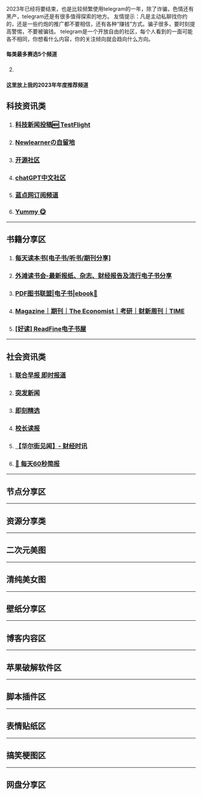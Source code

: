 2023年已经将要结束，也是比较频繁使用telegram的一年，除了诈骗，色情还有黑产，telegram还是有很多值得探索的地方。
友情提示：凡是主动私聊找你约的，还是一些约炮的推广都不要相信，还有各种“赚钱”方式。骗子很多，要时刻提高警惕，不要被骗钱。
telegram是一个开放自由的社区，每个人看到的一面可能各不相同，你想看什么内容，你的关注倾向就会趋向什么方向。  
#### 每类最多赛选5个频道

2. ### []()


**这里放上我的2023年年度推荐频道**  
## 科技资讯类 
1.  ### [科技新闻投稿🆕 TestFlight](https://t.me/TestFlightCN)
2. ### [Newlearnerの自留地](https://t.me/NewlearnerChannel)
3. ### [开源社区](https://t.me/opencfdchannel)
4. ### [chatGPT中文社区](https://t.me/LptTech)
5. ### [蓝点网订阅频道](https://t.me/landiansub)
6. ### [Yummy 😋](https://t.me/GodlyNews1)
****
## 书籍分享区  
1. ### [每天读本书[电子书/听书/期刊分享]](https://t.me/sharebooks4you)
2. ### [外滩读书会-最新报纸、杂志、财经报告及流行电子书分享](https://t.me/readingclubus)
2. ### [PDF图书联盟|电子书|ebook📖](https://t.me/PDFtushuguan)
2. ### [Magazine｜期刊｜The Economist｜考研｜财新周刊｜TIME](https://t.me/Qikan2023)
2. ### [[好读] ReadFine电子书屋](https://t.me/Readfine)
****
## 社会资讯类    
1. ### [联合早报 即时报道](https://t.me/zaobao_news)
1. ### [突发新闻](https://t.me/breakingnews_t)
1. ### [即刻精选](https://t.me/jike_collection)
1. ### [校长读报](https://t.me/XiaoZhangDuBao)
1. ### [【华尔街见闻】- 财经时讯](https://t.me/FinanceNewsDaily)
1. ### [💬 每天60秒简报](https://t.me/NEWSPJAPK)
****
## 节点分享区  
****
## 资源分享类  
****
## 二次元美图  
****
## 清纯美女图  
****
## 壁纸分享区  
****
## 博客内容区  
****
## 苹果破解软件区 
**** 
## 脚本插件区
****
## 表情贴纸区  
****
## 搞笑梗图区
****
## 网盘分享区

